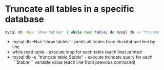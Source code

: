 # Truncate all tables in a specific database

```bash
mysql db -Nse 'show tables' | while read table; do mysql db -e "truncate table $table"; done
```

- mysql db -Nse 'show tables' - prints all tables from ```db``` database line by line
- while read table - execute loop for each table (each line) printed
- mysql db -e "truncate table $table" - execute truncate query for each ```$table``` variable value (each line from previous command)
